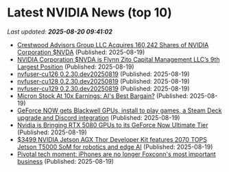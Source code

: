 # Latest NVIDIA News (top 10)
_Last updated: **2025-08-20 09:41:02**_

- [Crestwood Advisors Group LLC Acquires 160,242 Shares of NVIDIA Corporation $NVDA](https://www.etfdailynews.com/2025/08/19/crestwood-advisors-group-llc-acquires-160242-shares-of-nvidia-corporation-nvda/) (Published: 2025-08-19)
- [NVIDIA Corporation $NVDA is Flynn Zito Capital Management LLC’s 9th Largest Position](https://www.etfdailynews.com/2025/08/19/nvidia-corporation-nvda-is-flynn-zito-capital-management-llcs-9th-largest-position/) (Published: 2025-08-19)
- [nvfuser-cu126 0.2.30.dev20250819](https://pypi.org/project/nvfuser-cu126/0.2.30.dev20250819/) (Published: 2025-08-19)
- [nvfuser-cu128 0.2.30.dev20250819](https://pypi.org/project/nvfuser-cu128/0.2.30.dev20250819/) (Published: 2025-08-19)
- [nvfuser-cu129 0.2.30.dev20250819](https://pypi.org/project/nvfuser-cu129/0.2.30.dev20250819/) (Published: 2025-08-19)
- [Micron Stock At 10x Earnings: AI's Best Bargain?](https://www.forbes.com/sites/greatspeculations/2025/08/19/micron-stock-at-10x-earnings-ais-best-bargain/) (Published: 2025-08-19)
- [GeForce NOW gets Blackwell GPUs, install to play games, a Steam Deck upgrade and Discord integration](https://www.gamingonlinux.com/2025/08/geforce-now-gets-blackwell-gpus-install-to-play-games-a-steam-deck-upgrade-and-discord-integration/.) (Published: 2025-08-19)
- [Nvidia is Bringing RTX 5080 GPUs to its GeForce Now Ultimate Tier](https://www.thurrott.com/games/324740/nvidia-is-bringing-rtx-5080-gpus-to-its-geforce-now-ultimate-tier) (Published: 2025-08-19)
- [$3499 NVIDIA Jetson AGX Thor Developer Kit features 2070 TOPS Jetson T5000 SoM for robotics and edge AI](https://www.cnx-software.com/2025/08/19/3499-nvidia-jetson-agx-thor-developer-kit-2070-tops-jetson-t5000-som-for-robotics-and-edge-ai/) (Published: 2025-08-19)
- [Pivotal tech moment: iPhones are no longer Foxconn's most important business](https://www.businessinsider.com/apple-iphone-no-longer-foxconn-most-important-business-ai-servers-2025-8) (Published: 2025-08-19)
